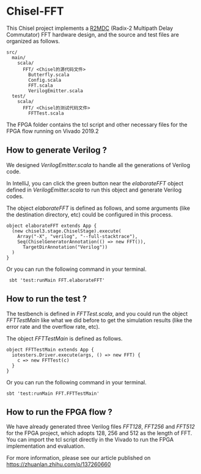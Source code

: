 # Chisel-FFT

This Chisel project implements a [R2MDC](https://ieeexplore.ieee.org/document/7421167) (Radix-2 Multipath Delay Commutator) FFT hardware design, and the source and test files are organized as follows.

```
src/
  main/
    scala/
      FFT/ <Chisel的源代码文件>
        Butterfly.scala
        Config.scala
        FFT.scala
        VerilogEmitter.scala
  test/
    scala/
      FFT/ <Chisel的测试代码文件>
        FFTTest.scala
```

The FPGA folder contains the tcl script and other necessary files for the FPGA flow running on Vivado 2019.2

## How to generate Verilog ?

We designed *VerilogEmitter.scala* to handle all the generations of Verilog code.

In IntelliJ, you can click the green button near the *elaborateFFT*  object defined in *VerilogEmitter.scala* to run this object and generate Verilog codes.

The object *elaborateFFT*  is defined as follows, and some arguments (like the destination directory, etc) could be configured in this process.

```
object elaborateFFT extends App {
  (new chisel3.stage.ChiselStage).execute(
    Array("-X", "verilog", "--full-stacktrace"),
    Seq(ChiselGeneratorAnnotation(() => new FFT()),
      TargetDirAnnotation("Verilog"))
  )
}
```

Or you can run the following command in your terminal.

```
 sbt 'test:runMain FFT.elaborateFFT'
```

## How to run the test ?

The testbench is defined in *FFTTest.scala*, and you could run the object *FFTTestMain* like what we did before to get the simulation results (like the error rate and the overflow rate, etc).

The object *FFTTestMain* is defined as follows.

```
object FFTTestMain extends App {
  iotesters.Driver.execute(args, () => new FFT) {
    c => new FFTTest(c)
  }
}
```

Or you can run the following command in your terminal.

```
sbt 'test:runMain FFT.FFTTestMain'
```

## How to run the FPGA flow ?

We have already generated three Verilog files *FFT128*, *FFT256* and *FFT512* for the FPGA project, which adopts 128, 256 and 512 as the length of FFT. You can import the tcl script directly in the Vivado to run the FPGA implementation and evaluation.

For more information, please see our article published on https://zhuanlan.zhihu.com/p/137260660

